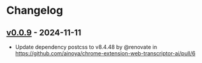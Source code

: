 # Changelog

## [v0.0.9](https://github.com/ainoya/chrome-extension-web-transcriptor-ai/commits/v0.0.9) - 2024-11-11
- Update dependency postcss to v8.4.48 by @renovate in https://github.com/ainoya/chrome-extension-web-transcriptor-ai/pull/6
